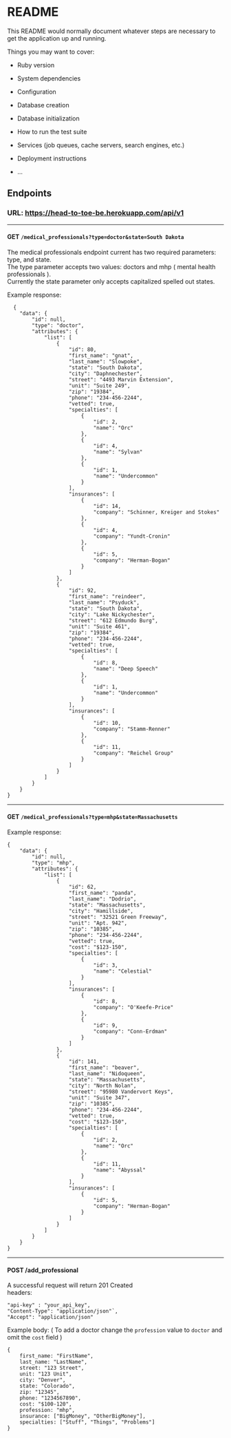 # README

This README would normally document whatever steps are necessary to get the
application up and running.

Things you may want to cover:

* Ruby version

* System dependencies

* Configuration

* Database creation

* Database initialization

* How to run the test suite

* Services (job queues, cache servers, search engines, etc.)

* Deployment instructions

* ...

## Endpoints
### URL: https://head-to-toe-be.herokuapp.com/api/v1 </br>

<hr>

#### GET `/medical_professionals?type=doctor&state=South Dakota`   
The medical professionals endpoint current has two required parameters: type, and state.  
The type parameter accepts two values: doctors and mhp ( mental health professionals ).  
Currently the state parameter only accepts capitalized spelled out states.  

Example response:   
```
  {
    "data": {
        "id": null,
        "type": "doctor",
        "attributes": {
            "list": [
                {
                    "id": 80,
                    "first_name": "gnat",
                    "last_name": "Slowpoke",
                    "state": "South Dakota",
                    "city": "Daphnechester",
                    "street": "4493 Marvin Extension",
                    "unit": "Suite 249",
                    "zip": "19384",
                    "phone": "234-456-2244",
                    "vetted": true,
                    "specialties": [
                        {
                            "id": 2,
                            "name": "Orc"
                        },
                        {
                            "id": 4,
                            "name": "Sylvan"
                        },
                        {
                            "id": 1,
                            "name": "Undercommon"
                        }
                    ],
                    "insurances": [
                        {
                            "id": 14,
                            "company": "Schinner, Kreiger and Stokes"
                        },
                        {
                            "id": 4,
                            "company": "Yundt-Cronin"
                        },
                        {
                            "id": 5,
                            "company": "Herman-Bogan"
                        }
                    ]
                },
                {
                    "id": 92,
                    "first_name": "reindeer",
                    "last_name": "Psyduck",
                    "state": "South Dakota",
                    "city": "Lake Nickychester",
                    "street": "612 Edmundo Burg",
                    "unit": "Suite 461",
                    "zip": "19384",
                    "phone": "234-456-2244",
                    "vetted": true,
                    "specialties": [
                        {
                            "id": 8,
                            "name": "Deep Speech"
                        },
                        {
                            "id": 1,
                            "name": "Undercommon"
                        }
                    ],
                    "insurances": [
                        {
                            "id": 10,
                            "company": "Stamm-Renner"
                        },
                        {
                            "id": 11,
                            "company": "Reichel Group"
                        }
                    ]
                }
            ]
        }
    }
}
```

<hr>

#### GET `/medical_professionals?type=mhp&state=Massachusetts`   
Example response:   
```
{
    "data": {
        "id": null,
        "type": "mhp",
        "attributes": {
            "list": [
                {
                    "id": 62,
                    "first_name": "panda",
                    "last_name": "Dodrio",
                    "state": "Massachusetts",
                    "city": "Hamillside",
                    "street": "32521 Green Freeway",
                    "unit": "Apt. 942",
                    "zip": "10385",
                    "phone": "234-456-2244",
                    "vetted": true,
                    "cost": "$123-150",
                    "specialties": [
                        {
                            "id": 3,
                            "name": "Celestial"
                        }
                    ],
                    "insurances": [
                        {
                            "id": 8,
                            "company": "O'Keefe-Price"
                        },
                        {
                            "id": 9,
                            "company": "Conn-Erdman"
                        }
                    ]
                },
                {
                    "id": 141,
                    "first_name": "beaver",
                    "last_name": "Nidoqueen",
                    "state": "Massachusetts",
                    "city": "North Nolan",
                    "street": "95980 Vandervort Keys",
                    "unit": "Suite 347",
                    "zip": "10385",
                    "phone": "234-456-2244",
                    "vetted": true,
                    "cost": "$123-150",
                    "specialties": [
                        {
                            "id": 2,
                            "name": "Orc"
                        },
                        {
                            "id": 11,
                            "name": "Abyssal"
                        }
                    ],
                    "insurances": [
                        {
                            "id": 5,
                            "company": "Herman-Bogan"
                        }
                    ]
                }
            ]
        }
    }
}
```

<hr>

#### POST /add_professional </br> 
A successful request will return 201 Created </br> 
headers:
```
"api-key" : "your_api_key",
"Content-Type": "application/json"`, 
"Accept": "application/json"
```
Example body: ( To add a doctor change the `profession` value to `doctor` and omit the `cost` field )
```
{
    first_name: "FirstName",
    last_name: "LastName",
    street: "123 Street",
    unit: "123 Unit",
    city: "Denver",
    state: "Colorado",
    zip: "12345",
    phone: "1234567890",
    cost: "$100-120",
    profession: "mhp",
    insurance: ["BigMoney", "OtherBigMoney"],
    specialties: ["Stuff", "Things", "Problems"]
}
```